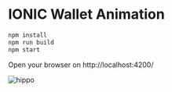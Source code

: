 # IONIC Wallet Animation

```bash
npm install
npm run build
npm start
```
Open your browser on http://localhost:4200/


![hippo](https://media3.giphy.com/media/aUovxH8Vf9qDu/giphy.gif)

